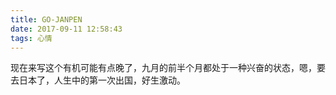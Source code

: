 ```yaml
---
title: GO-JANPEN
date: 2017-09-11 12:58:43
tags: 心情
---
```


现在来写这个有机可能有点晚了，九月的前半个月都处于一种兴奋的状态，嗯，要去日本了，人生中的第一次出国，好生激动。
